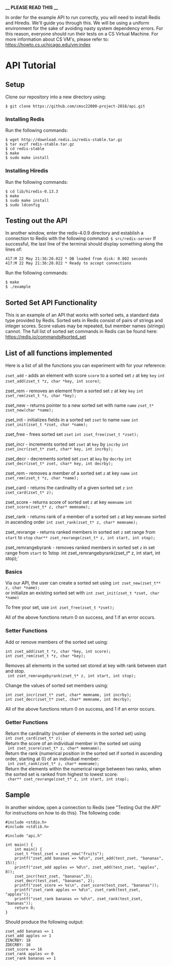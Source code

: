 **__ PLEASE READ THIS __**

In order for the example API to run correctly, you will need to
install Redis and Hiredis. We'll guide you through this. We will
be using a uniform environment for the sake of avoiding nasty
system dependency errors. For this reason, everyone should run
their tests on a CS Virtual Machine. For more information about
CS VM's, please refer to: https://howto.cs.uchicago.edu/vm:index

# API Tutorial

## Setup
Clone our repository into a new directory using:

```
$ git clone https://github.com/cmsc22000-project-2018/api.git
```

### Installing Redis

Run the following commands:
```
$ wget http://download.redis.io/redis-stable.tar.gz  
$ tar xvzf redis-stable.tar.gz  
$ cd redis-stable  
$ make  
$ sudo make install  
```

### Installing Hiredis

Run the following commands:
```
$ cd lib/hiredis-0.13.3  
$ make  
$ sudo make install  
$ sudo ldconfig  
```

## Testing out the API

In another window, enter the redis-4.0.9 directory and establish a connection to Redis with the following command:
` $ src/redis-server `
If successful, the last line of the terminal should display something along the lines of: 
```
417:M 22 May 21:36:20.022 * DB loaded from disk: 0.002 seconds
417:M 22 May 21:36:20.022 * Ready to accept connections
```

Run the following commands:  
```
$ make  
$ ./example  
```

## Sorted Set API Functionality

This is an example of an API that works with sorted sets, a standard data type provided by Redis. Sorted sets in Redis consist of pairs of strings and integer scores. Score values may be repeated, but member names (strings) cannot. The full list of sorted set commands in Redis can be found here: https://redis.io/commands#sorted_set

## List of all functions implemented 
Here is a list of all the functions you can experiment with for your reference:

`zset_add` - adds an element with score `score` to a sorted set `z` at key `key`
`int zset_add(zset_t *z, char *key, int score)`;

zset_rem - removes an element from a sorted set `z` at key `key`
`int zset_rem(zset_t *z, char *key);`

zset_new - returns pointer to a new sorted set with name `name`
`zset_t* zset_new(char *name);`

zset_init - initializes fields in a sorted set `zset` to name `name`
`int zset_init(zset_t *zset, char *name);`

zset_free - frees sorted set `zset`
`int zset_free(zset_t *zset);`

zset_incr - increments sorted set `zset` at `key` by `incrby`
`int zset_incr(zset_t* zset, char* key, int incrby);`

zset_decr - decrements sorted set `zset` at `key` by `decrby`
`int zset_decr(zset_t* zset, char* key, int decrby);`

zset_rem - removes a member of a sorted set `z` at key `name`
`int zset_rem(zset_t *z, char *name); `

zset_card - returns the cardinality of a given sorted set `z`
`int zset_card(zset_t* z);`

zset_score - returns score of sorted set `z` at key `memname`
`int zset_score(zset_t* z, char* memname);`

zset_rank - returns rank of a member of a sorted set `z` at key `memname` sorted in ascending order 
`int zset_rank(zset_t* z, char* memname);`

zset_revrange - returns ranked members in sorted set `z` set range from `start` to `stop`
`char** zset_revrange(zset_t* z, int start, int stop);`

zset_remrangebyrank - removes ranked members in sorted set `z` in set range from `start` to 1stop`
`int zset_remrangebyrank(zset_t* z, int start, int stop);`

### Basics

Via our API, the user can create a sorted set using
` int zset_new(zset_t** z, char *name); `<br>
or initialize an existing sorted set with `int zset_init(zset_t *zset, char *name)`

To free your set, use `int zset_free(zset_t *zset); `

All of the above functions return 0 on success, and 1 if an error occurs.

### Setter Functions
Add or remove members of the sorted set using:
``` 
int zset_add(zset_t *z, char *key, int score); 
int zset_rem(zset_t *z, char *key); 
```

Removes all elements in the sorted set stored at key with rank between start and stop. <br> 
` int zset_remrangebyrank(zset_t* z, int start, int stop);`

Change the values of sorted set members using:
``` 
int zset_incr(zset_t* zset, char* memname, int incrby); 
int zset_decr(zset_t* zset, char* memname, int decrby); 
```

All of the above functions return 0 on success, and 1 if an error occurs.

### Getter Functions
Return the cardinality (number of elements in the sorted set) using <br>
` int zset_card(zset_t* z); ` <br>
Return the score of an individual member in the sorted set using <br>
` int zset_score(zset_t* z, char* memname);` <br>
Return the rank (numerical position in the sorted set if sorted in ascending order, starting at 0) of an individual member: <br>
` int zset_rank(zset_t* z, char* memname);`<br>
Return the elements within the numerical range between two ranks, when the sorted set is ranked from highest to lowest score:<br>
` char** zset_revrange(zset_t* z, int start, int stop);`<br>

## Sample
In another window, open a connection to Redis (see "Testing Out the API" for instructions on how to do this).
The following code:
```
#include <stdio.h>
#include <stdlib.h>

#include "api.h"

int main() {
    int main() {
    zset_t *test_zset = zset_new("fruits");
    printf("zset_add bananas => %d\n", zset_add(test_zset, "bananas", 15));
    printf("zset_add apples => %d\n", zset_add(test_zset, "apples", 8));
    zset_incr(test_zset, "bananas",3);
    zset_decr(test_zset, "bananas", 2);
    printf("zset_score => %s\n", zset_score(test_zset, "bananas"));
    printf("zset_rank apples => %d\n", zset_rank(test_zset, "apples"));
    printf("zset_rank bananas => %d\n", zset_rank(test_zset, "bananas"));
    return 0;
}
```
Should produce the following output:
```
zset_add bananas => 1
zset_add apples => 1
ZINCRBY: 18
ZDECRBY: 16
zset_score => 16
zset_rank apples => 0
zset_rank bananas => 1
``` 
